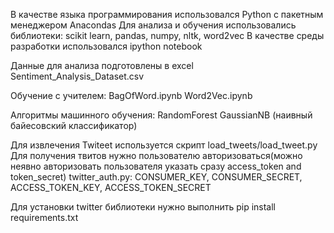 В качестве языка программирования использовался Python с пакетным менеджером Anacondas
Для анализа и обучения использовались библиотеки: scikit learn, pandas, numpy, nltk, word2vec
В качестве среды разработки использовался ipython notebook

Данные для анализа подготовлены в excel Sentiment_Analysis_Dataset.csv

Обучение с учителем:
BagOfWord.ipynb
Word2Vec.ipynb

Алгоритмы машинного обучения:
RandomForest
GaussianNB (наивный байесовский классификатор)

Для извлечения Twiteet используется скрипт load_tweets/load_tweet.py
Для получения твитов нужно пользователю авторизоваться(можно неявно авторизовать пользователя указать сразу access_token and token_secret) twitter_auth.py:
CONSUMER_KEY, CONSUMER_SECRET, ACCESS_TOKEN_KEY, ACCESS_TOKEN_SECRET

Для установки twitter библиотеки нужно выполнить 
pip install requirements.txt